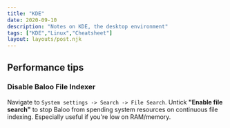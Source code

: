 ```yaml
---
title: "KDE"
date: 2020-09-10
description: "Notes on KDE, the desktop environment"
tags: ["KDE","Linux","Cheatsheet"]
layout: layouts/post.njk
---
```


## Performance tips

### Disable Baloo File Indexer
Navigate to `System settings -> Search -> File Search`. 
Untick **"Enable file search"** to stop Baloo from spending system resources on continuous file indexing. 
Especially useful if you're low on RAM/memory.
